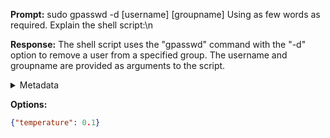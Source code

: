**Prompt:**
sudo gpasswd -d [username] [groupname]
 Using as few words as required. Explain the shell script:\n

**Response:**
The shell script uses the "gpasswd" command with the "-d" option to remove a user from a specified group. The username and groupname are provided as arguments to the script.

<details><summary>Metadata</summary>

- Duration: 3505 ms
- Datetime: 2023-10-04T12:51:24.460353
- Model: gpt-3.5-turbo-0613

</details>

**Options:**
```json
{"temperature": 0.1}
```

